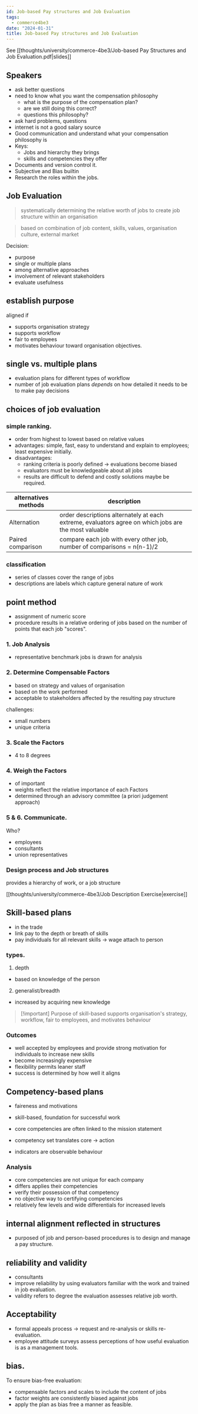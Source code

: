 ```yaml
---
id: Job-based Pay structures and Job Evaluation
tags:
  - commerce4be3
date: "2024-01-31"
title: Job-based Pay structures and Job Evaluation
---
```


See [[thoughts/university/commerce-4be3/Job-based Pay Structures and Job Evaluation.pdf|slides]]


## Speakers

- ask better questions
- need to know what you want the compensation philosophy
  - what is the purpose of the compensation plan?
  - are we still doing this correct?
  - questions this philosophy?
- ask hard problems, questions
- internet is not a good salary source
- Good communication and understand what your compensation philosophy is
- Keys:
  - Jobs and hierarchy they brings
  - skills and competencies they offer
- Documents and version control it.
- Subjective and Bias builtin
- Research the roles within the jobs.

## Job Evaluation

> systematically determining the relative worth of jobs to create job structure within an organisation

> based on combination of job content, skills, values, organisation culture, external market


Decision:
- purpose
- single or multiple plans
- among alternative approaches
- involvement of relevant stakeholders
- evaluate usefulness

## establish purpose

aligned if
- supports organisation strategy
- supports workflow
- fair to employees
- motivates behaviour toward organisation objectives.

## single vs. multiple plans

- evaluation plans for different types of workflow
- number of job evaluation plans  _depends_ on how detailed it needs to be to make pay decisions

## choices of job evaluation

### simple ranking.

- order from highest to lowest based on relative values
- advantages: simple, fast, easy to understand and explain to employees; least expensive initially.
- disadvantages:
  - ranking criteria is poorly defined -> evaluations become biased
  - evaluators must be knowledgeable about all jobs
  - results are difficult to defend and costly solutions maybe be required.

| alternatives methods   | description    |
|--------------- | --------------- |
| Alternation   | order descriptions alternately at each extreme, evaluators agree on which jobs are the most valuable  |
| Paired comparison | compare each job with every other job, number of comparisons = n(n-1)/2 |


### classification

- series of classes cover the range of jobs
- descriptions are labels which capture general nature of work

## point method

- assignment of numeric score
- procedure results in a relative ordering of jobs based on the number of points that each job "scores".


### 1. Job Analysis
- representative benchmark jobs is drawn for analysis


### 2. Determine Compensable Factors
- based on strategy and values of organisation
- based on the work performed
- acceptable to stakeholders affected by the resulting pay structure

challenges:
- small numbers
- unique criteria

### 3. Scale the Factors
- 4 to 8 degrees

### 4. Weigh the Factors
- of important
- weights reflect the relative importance of each Factors
- determined through an advisory committee (a priori judgement approach)

### 5 & 6. Communicate.

Who?
- employees
- consultants
- union representatives

### Design process and Job structures

provides a hierarchy of work, or a job structure

[[thoughts/university/commerce-4be3/Job Description Exercise|exercise]]

## Skill-based plans

- in the trade
- link pay to the depth or breath of skills
- pay individuals for all relevant skills -> wage attach to person

###  types.

1. depth
  - based on knowledge of the person
2. generalist/breadth
  - increased by acquiring new knowledge

> [!important] Purpose of skill-based
> supports organisation's strategy, workflow, fair to employees, and motivates behaviour

### Outcomes

- well accepted by employees and provide strong motivation for individuals to increase new skills
- become increasingly expensive
- flexibility permits leaner staff
- success is determined by how well it aligns

## Competency-based plans

- faireness and motivations

- skill-based, foundation for successful work
- core competencies are often linked to the mission statement
- competency set translates core -> action
- indicators are observable behaviour

### Analysis
- core competencies are not unique for each company
- differs applies their competencies
- verify their possession of that competency
- no objective way to certifying competencies
- relatively few levels and wide differentials for increased levels

## internal alignment reflected in structures

- purposed of job and person-based procedures is to design and manage a pay structure.

## reliability and validity

- consultants
- improve reliability by using evaluators familiar with the work and trained in job evaluation.
- validity refers to degree the evaluation assesses relative job worth.

## Acceptability
- formal appeals process -> request and re-analysis or skills re-evaluation.
- employee attitude surveys assess perceptions of how useful evaluation is as a management tools.

## bias.

To ensure bias-free evaluation:
- compensable factors and scales to include the content of jobs
- factor weights are consistently biased against jobs
- apply the plan as bias free a manner as feasible.
